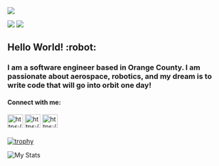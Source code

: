 ![](https://github-profile-summary-cards.vercel.app/api/cards/profile-details?username=awiswasi&theme=github_dark)

  ![](https://github-profile-summary-cards.vercel.app/api/cards/stats?username=awiswasi&theme=github_dark)
  ![](https://github-profile-summary-cards.vercel.app/api/cards/most-commit-language?username=awiswasi&theme=github_dark)

<h2 align="left"> Hello World! :robot:</h2>
<h3 align="left"></h3>
<h3 align="left">I am a software engineer based in Orange County. I am passionate about aerospace, robotics, and my dream is to write code that will go into orbit one day!</h3>

<h4 align="left">Connect with me:</h4>
<p align="left">

  <a href="https://www.linkedin.com/in/awiswasi/" target="blank"><img align="center" src="https://raw.githubusercontent.com/rahuldkjain/github-profile-readme-generator/master/src/images/icons/Social/linked-in-alt.svg" alt="https://www.linkedin.com/in/awiswasi/" height="30" width="35" /></a>
  <a href="https://wiswasi.itch.io/" target="blank"><img align="center" src="https://bevyengine.org/assets/itchio-textless.svg" alt="https://wiswasi.itch.io/" height="30" width="35" /></a>
  <a href="https://wiswasi.wixsite.com/portfolio" target="blank"><img align="center" src="https://www.pngrepo.com/png/209590/180/portfolio.png" alt="https://wiswasi.wixsite.com/portfolio" height="30" width="35" /></a>

</p>
<h3 align="left"></h3>

[![trophy](https://github-profile-trophy.vercel.app/?username=awiswasi&theme=gruvbox&rank=SECRET,SSS,SS,S,AAA,AA,A,BBB,BB,B)](https://github.com/ryo-ma/github-profile-trophy)

![My Stats](https://github-readme-stats.vercel.app/api?username=awiswasi&show_icons=true&theme=dracula&hide=stars,issues)
